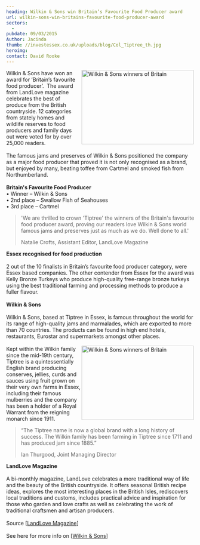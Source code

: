 ```yaml
---
heading: Wilkin & Sons win Britain’s Favourite Food Producer award
url: wilkin-sons-win-britains-favourite-food-producer-award
sectors:
  -  
pubdate: 09/03/2015
Author: Jacinda
thumb: //investessex.co.uk/uploads/blog/Col_Tiptree_th.jpg
heroimg: 
contact: David Rooke
---
```

<p><img alt='Wilkin &amp; Sons winners of Britain's favourite food producer' src='http://www.investessex.co.uk/uploads/blog/Wilkin1.jpg' style='float:right; height:199px; margin-left:2px; margin-right:2px; width:300px'/>Wilkin &amp; Sons have won an award for ‘Britain’s favourite food producer’.  The award from LandLove magazine celebrates the best of produce from the British countryside. 12 categories from stately homes and wildlife reserves to food producers and family days out were voted for by over 25,000 readers.<br/><br/>The famous jams and preserves of Wilkin &amp; Sons positioned the company as a major food producer that proved it is not only recognised as a brand, but enjoyed by many, beating toffee from Cartmel and smoked fish from Northumberland.<br/><br/><strong>Britain's Favourite Food Producer</strong><br/>• Winner – Wilkin &amp; Sons<br/>• 2nd place – Swallow Fish of Seahouses<br/>• 3rd place – Cartmel</p><blockquote><p>'We are thrilled to crown 'Tiptree' the winners of the Britain's favourite food producer award, proving our readers love Wilkin &amp; Sons world famous jams and preserves just as much as we do. Well done to all.'</p><p>Natalie Crofts, Assistant Editor, LandLove Magazine</p></blockquote><p><strong>Essex recognised for food production</strong><br/><br/>2 out of the 10 finalists in Britain’s favourite food producer category, were Essex based companies. The other contender from Essex for the award was Kelly Bronze Turkeys who produce high-quality free-range bronze turkeys using the best traditional farming and processing methods to produce a fuller flavour.<br/><br/><strong>Wilkin &amp; Sons</strong><br/><br/>Wilkin &amp; Sons, based at Tiptree in Essex, is famous throughout the world for its range of high-quality jams and marmalades, which are exported to more than 70 countries. The products can be found in high end hotels, restaurants, Eurostar and supermarkets amongst other places.<br/><br/><img alt='Wilkin &amp; Sons winners of Britain's Favourite Food Producer Award' src='http://www.investessex.co.uk/uploads/blog/Wilkin2.jpg' style='float:right; height:199px; margin-left:2px; margin-right:2px; width:300px'/>Kept within the Wilkin family since the mid-19th century, Tiptree is a quintessentially English brand producing conserves, jellies, curds and sauces using fruit grown on their very own farms in Essex, including their famous mulberries and the company has been a holder of a Royal Warrant from the reigning monarch since 1911.</p><blockquote><p>“The Tiptree name is now a global brand with a long history of success. The Wilkin family has been farming in Tiptree since 1711 and has produced jam since 1885.”</p><p>Ian Thurgood, Joint Managing Director</p></blockquote><p><strong>LandLove Magazine</strong><br/><br/>A bi-monthly magazine, LandLove celebrates a more traditional way of life and the beauty of the British countryside. It offers seasonal British recipe ideas, explores the most interesting places in the British Isles, rediscovers local traditions and customs, includes practical advice and inspiration for those who garden and love crafts as well as celebrating the work of traditional craftsmen and artisan producers.<br/><br/>Source [<a href='http://www.landlove.com/awards#sthash.ixbtD9hf.dpuf' target='_blank'>LandLove Magazine</a>]<br/><br/>See here for more info on [<a href='http://www.investessex.co.uk/studies/case-studies/wilkin-sons/' target='_blank'>Wilkin &amp; Sons</a>] </p>